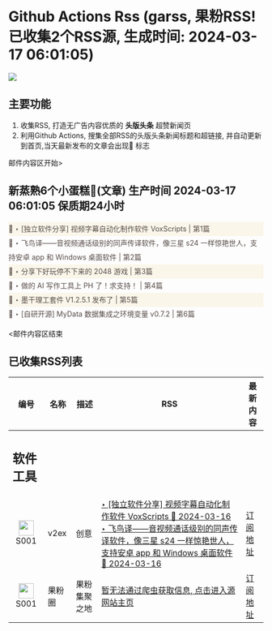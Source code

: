 # Github Actions Rss (garss, 果粉RSS! 已收集2个RSS源, 生成时间: 2024-03-17 06:01:05)

![](https://cdn.jsdelivr.net/gh/xinkeji/garss/_media/ga-rss.png)



## 主要功能
1. 收集RSS, 打造无广告内容优质的 **头版头条** 超赞新闻页
2. 利用Github Actions, 搜集全部RSS的头版头条新闻标题和超链接, 并自动更新到首页,当天最新发布的文章会出现🌈 标志

邮件内容区开始>
<h2>新蒸熟6个小蛋糕🍰(文章) 生产时间 2024-03-17 06:01:05 保质期24小时</h2>

<div style='line-height:3;background-color:#FAF6EA;' ><a href='https://www.v2ex.com/t/1024340#reply3' style="line-height:2;text-decoration:none;display:block;color:#584D49;">🌈 ‣ [独立软件分享] 视频字幕自动化制作软件 VoxScripts | 第1篇</a></div><div style='line-height:3;' ><a href='https://www.v2ex.com/t/1024321#reply3' style="line-height:2;text-decoration:none;display:block;color:#584D49;">🌈 ‣ 飞鸟译——音视频通话级别的同声传译软件，像三星 s24 一样惊艳世人，支持安卓 app 和 Windows 桌面软件 | 第2篇</a></div><div style='line-height:3;background-color:#FAF6EA;' ><a href='https://www.v2ex.com/t/1024313#reply3' style="line-height:2;text-decoration:none;display:block;color:#584D49;">🌈 ‣ 分享下好玩停不下来的 2048 游戏 | 第3篇</a></div><div style='line-height:3;' ><a href='https://www.v2ex.com/t/1024181#reply8' style="line-height:2;text-decoration:none;display:block;color:#584D49;">🌈 ‣ 做的 AI 写作工具上 PH 了！求支持！ | 第4篇</a></div><div style='line-height:3;background-color:#FAF6EA;' ><a href='https://www.v2ex.com/t/1024248#reply1' style="line-height:2;text-decoration:none;display:block;color:#584D49;">🌈 ‣ 墨干理工套件 V1.2.5.1 发布了 | 第5篇</a></div><div style='line-height:3;' ><a href='https://www.v2ex.com/t/1024164#reply0' style="line-height:2;text-decoration:none;display:block;color:#584D49;">🌈 ‣ [自研开源] MyData 数据集成之环境变量 v0.7.2 | 第6篇</a></div>

<邮件内容区结束

## 已收集RSS列表

| 编号 | 名称 | 描述 | RSS | 最新内容 |
| --- | --- | --- | --- | --- |
| <h2 id="软件工具">软件工具</h2> |  |   |  |  |
| <div id="S001" style="text-align: center;"><img src="https://cdn.jsdelivr.net/gh/zhaoolee/garss/_media/favicon/S001.png" width="30px" style="width:30px;height: auto;"/><br><span>S001</span></div> | v2ex | 创意 | [‣ \[独立软件分享\] 视频字幕自动化制作软件 VoxScripts 🌈 2024-03-16](https://www.v2ex.com/t/1024340#reply3)<br/>[‣ 飞鸟译——音视频通话级别的同声传译软件，像三星 s24 一样惊艳世人，支持安卓 app 和 Windows 桌面软件 🌈 2024-03-16](https://www.v2ex.com/t/1024321#reply3) | [订阅地址](https://www.v2ex.com/feed/tab/creative.xml) |
| <div id="S001" style="text-align: center;"><img src="https://cdn.jsdelivr.net/gh/zhaoolee/garss/_media/favicon/S001.png" width="30px" style="width:30px;height: auto;"/><br><span>S001</span></div> | 果粉圈 | 果粉集聚之地 | [暂无法通过爬虫获取信息, 点击进入源网站主页](https://g0f.cn) | [订阅地址](https://g0f.cn/rss.xml) |




